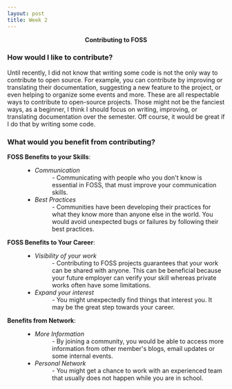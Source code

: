 ```yaml
---
layout: post
title: Week 2
---
```


[//]: # (Title)
<p align="center"><b> Contributing to FOSS</b></p>

[//]: # (Content)
### How would I like to contribute? ###
Until recently, I did not know that writing some code is not the only way to
contribute to open source. For example, you can contribute by
improving or translating their documentation, suggesting a new feature to the
project, or even helping to organize some events and more. These are all
respectable ways to contribute to open-source projects. Those might not be the fanciest ways, as a beginner, I think I should
focus on writing, improving, or translating documentation over
the semester. Off course, it would be great if I do that by writing some code.

### What would you benefit from contributing? ###
<dl>
    <dt><b>FOSS Benefits to your Skills</b>:</dt>
    <dd>
        <dl><ul><li>
            <dt><i>Communication</i></dt>
            <dd>- Communicating with people who you don't know is essential in FOSS,
                that must improve your communication skills.</dd></li>
        <li>
            <dt><i>Best Practices</i></dt>
            <dd>- Communities have been developing their practices for what they
                know more than anyone else in the world. You would avoid
                unexpected bugs or failures by following their best
                practices.</dd>
        </li>
            </ul></dl>
    </dd>
    <dt><b>FOSS Benefits to Your Career</b>:</dt>
    <dd>
        <dl><ul><li>
            <dt><i>Visibility of your work</i></dt>
            <dd>- Contributing to FOSS projects guarantees that your work can be
                shared with anyone. This can be beneficial because your future
                employer can verify your skill whereas private works often have
                some limitations.</dd></li>
        <li>
            <dt><i>Expand your interest</i></dt>
            <dd>- You might unexpectedly find things that interest you. It may be
                the great step towards your career.</dd>
        </li>
        </ul></dl>
    </dd>
    <dt><b>Benefits from Network</b>:</dt>
    <dd>
        <dl><ul><li>
            <dt><i>More Information</i></dt>
            <dd>- By joining a community, you would be able to access more
                  information from other member's blogs, email updates or some
                  internal events.</dd>
        </li>
        <li>
            <dt><i>Personal Network</i></dt>
            <dd>- You might get a chance to work with an experienced team that
            usually does not happen while you are in school.</dd>
        </li>
        </ul></dl>
    </dd>
</dl>
